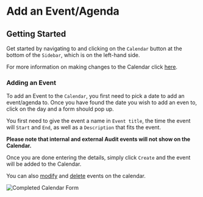 # Add an Event/Agenda

## Getting Started

Get started by navigating to and clicking on the `Calendar` button at the bottom of the `Sidebar`, which is on the left-hand side.

For more information on making changes to the Calendar click [here][Calendar].

### Adding an Event

To add an Event to the `Calendar`, you first need to pick a date to add an event/agenda to. Once you have found the date you wish to add an even to, click on the day and a form should pop up.

You first need to give the event a name in `Event title`, the time the event will `Start` and `End`, as well as a `Description` that fits the event.

**Please note that internal and external Audit events will not show on the Calendar.**

Once you are done entering the details, simply click `Create` and the event will be added to the Calendar.

You can also [modify][Modifying Calendar] and [delete][Deleting Calendar] events on the calendar.

<img src="/img/DocImg/General Information/Calendar/Completed_Calendar_Form.png" alt="Completed Calendar Form" class="center"/>


[Calendar]: ../actions#calendar-events
[Modifying Calendar]: ../actions#modifying-an-event
[Deleting Calendar]: ../actions#deleting-an-event